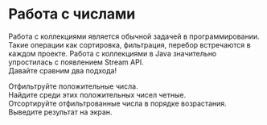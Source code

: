 # Работа с числами
Работа с коллекциями является обычной задачей в программировании. Такие операции как сортировка, фильтрация, перебор встречаются в каждом проекте. Работа с коллекциями в Java значительно упростилась с появлением Stream API.  
Давайте сравним два подхода!  
  
Отфильтруйте положительные числа.  
Найдите среди этих положительных чисел четные.  
Отсортируйте отфильтрованные числа в порядке возрастания.  
Выведите результат на экран.  

